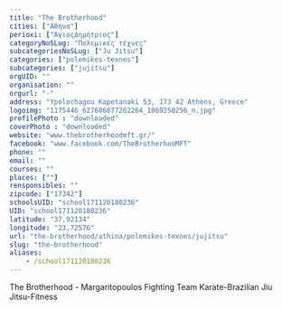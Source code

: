 ```yaml
---
title: "The Brotherhood"
cities: ["Αθήνα"]
perioxi: ["ΆγιοςΔημήτριος"]
categoryNoSLug: "Πολεμικές τέχνες"
subcategoriesNoSLug: ["Ju Jitsu"]
categories: ["polemikes-texnes"]
subcategories: ["jujitsu"]
orgUID: ""
organisation: ""
orgurl: "-"
address: "Ypolochagou Kapetanaki 53, 173 42 Athens, Greece"
logoimg: "1175446_627686877262264_1869250256_n.jpg"
profilePhoto : "downloaded"
coverPhoto : "downloaded"
website: "www.thebrotherhoodmft.gr/"
facebook: "www.facebook.com/TheBrotherhooMFT"
phone: ""
email: ""
courses: ""
places: [""]
rensponsibles: ""
zipcode: ["17342"]
schoolsUID: "school171120180236"
UID: "school171120180236"
latitude: "37,92134"
longitude: "23,72576"
url: "the-brotherhood/athina/polemikes-texnes/jujitsu"
slug: "the-brotherhood"
aliases:
    - /school171120180236
---
```



The Brotherhood - Margaritopoulos Fighting Team Karate-Brazilian Jiu Jitsu-Fitness

